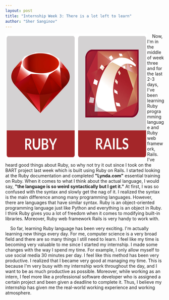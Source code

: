```yaml
---
layout: post
title: "Internship Week 3: There is a lot left to learn"
author: "Sher Sanginov"
---
```



<img class="img-responsive" src="/assets/img/intern7.jpg" alt="Drawing" style="width: 450px; height: 400px; display: block; float:left; ">

&nbsp;&nbsp;&nbsp;&nbsp;Now, I'm in the middle of week three and for the last 2-3 days, I've been learning Ruby programming language and Ruby web framework, Rails. I've heard good things about Ruby, so why not try it out since I took on the BART project last week which is built using Ruby on Rails. I started looking at the Ruby documentation and completed **"Lynda.com"** essential training on Ruby. When it comes to what I think about the actual language, I would say, **"the language is so weird syntactically but I get it."** At first, I was so confused with the syntax and slowly get the nag of it. I realized the syntax is the main difference among many programming languages. However, there are languages that have similar syntax. Ruby is an object-oriented programming language just like Python and everything is an object in Ruby. I think Ruby gives you a lot of freedom when it comes to modifying built-in libraries. Moreover, Ruby web framework Rails is very handy to work with. 

&nbsp;&nbsp;&nbsp;&nbsp;So far, learning Ruby language has been very exciting. I'm actually learning new things every day. For me, computer science is a very broad field and there are so many things I still need to learn. I feel like my time is becoming very valuable to me since I started my internship. I made some changes with the way I spend my time. For example, I only allow myself to use social media 30 minutes per day. I feel like this method has been very productive. I realized that I became very good at managing my time. This is because I'm very busy with my internship work throughout the day, and I want to be as much productive as possible. Moreover, while working as an intern, I feel more like a professional software developer who is assigned a certain project and been given a deadline to complete it. Thus, I believe my internship has given me the real-world working experience and working atmosphere.
